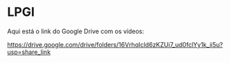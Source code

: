# LPGI

Aqui está o link do Google Drive com os vídeos: 

https://drive.google.com/drive/folders/16VrhqIcld6zKZUi7_ud0fclYy1k_ii5u?usp=share_link
